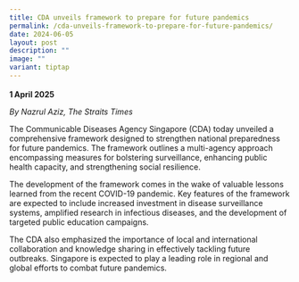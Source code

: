 ```yaml
---
title: CDA unveils framework to prepare for future pandemics
permalink: /cda-unveils-framework-to-prepare-for-future-pandemics/
date: 2024-06-05
layout: post
description: ""
image: ""
variant: tiptap
---
```

<p><strong>1<sup> </sup>April 2025</strong>
</p>
<p><em>By Nazrul Aziz, The Straits Times</em>
</p>
<p></p>
<p>The Communicable Diseases Agency Singapore (CDA) today unveiled a comprehensive
framework designed to strengthen national preparedness for future pandemics.
The framework outlines a multi-agency approach encompassing measures for
bolstering surveillance, enhancing public health capacity, and strengthening
social resilience.</p>
<p></p>
<p>The development of the framework comes in the wake of valuable lessons
learned from the recent COVID-19 pandemic. Key features of the framework
are expected to include increased investment in disease surveillance systems,
amplified research in infectious diseases, and the development of targeted
public education campaigns.</p>
<p></p>
<p>The CDA also emphasized the importance of local and international collaboration
and knowledge sharing in effectively tackling future outbreaks. Singapore
is expected to play a leading role in regional and global efforts to combat
future pandemics.</p>